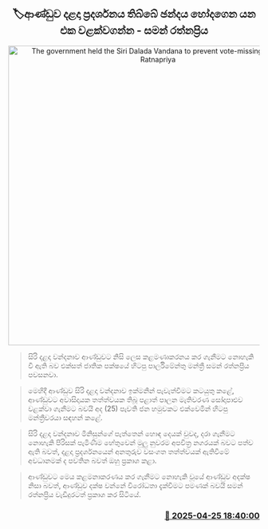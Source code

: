 <p align='center'><b><h2 align='center' title='The government held the Siri Dalada Vandana to prevent vote-missing - Saman Ratnapriya'>🏷ආණ්ඩුව දළදා ප්‍රදර්ශනය ති‍බ්බේ ඡන්දය හෝදගෙන යන එක වළක්වගන්න - සමන් රත්නප්‍රිය</h2></b></p>
<p align='center'><img src='https://helakuru.sgp1.cdn.digitaloceanspaces.com/esana/images/lib/saman-rathnapriya-media-tt.jpg' width='600' alt='The government held the Siri Dalada Vandana to prevent vote-missing - Saman Ratnapriya'></p>

> සිරි දළදා වන්දනාව ආණ්ඩුවට නිසි ලෙස කළමණාකරනය කර ගැනීමට නොහැකි වී ඇති බව එක්සත් ජාතික පක්ෂයේ හිටපු පාර්ලිමේන්තු මන්ත්‍රී සමන් රත්නප්‍රිය පවසනවා.

> මෙහිදී ආණ්ඩුව සිරි දළදා වන්දනාව ඉක්මනින් පැවැත්වීමට කටයුතු කළේ, ආණ්ඩුවට අවාසිදායක තත්ත්වයක තිබූ පළාත් පාලන මැතිවරණ සෝදාපාළුව වළක්වා ගැනීමට බවයි අද (25) පැවති ජන හමුවකට එක්වෙමින් හිටපු මන්ත්‍රීවරයා සඳහන් කළේ.

> සිරි දළදා වන්දනාව මිනිසුන්ගේ පැත්තෙන් හොඳ දෙයක් වුවද, දරා ගැනීමට නොහැකි පිරිසක් පැමිණීම හේතුවෙන් මුලු නුවරම අපවිත්‍ර නගරයක් බවට පත්ව ඇති බවත්, දළදා ප්‍රදර්ශනයෙන් අනතුරුව වසංගත තත්ත්වයක් ඇතිවීමේ අවධානමක් ද පවතින බවත් ඔහු ප්‍රකාශ කළා.

> ආණ්ඩුවට මෙය කළමනාකරණය කර ගැනීමට නොහැකි වූයේ ආණ්ඩුව අදක්ෂ නිසා බවත්, ආණ්ඩුව දක්ෂ වන්නේ විරෝධතා දැක්වීමට පමණක් බවයි සමන් රත්නප්‍රිය වැඩිදුරටත් ප්‍රකාශ කර සිටියේ.



<h3 align='right'><a href='https://www.helakuru.lk/esana/p/109562/'>📅 2025-04-25 18:40:00</a></h3>
